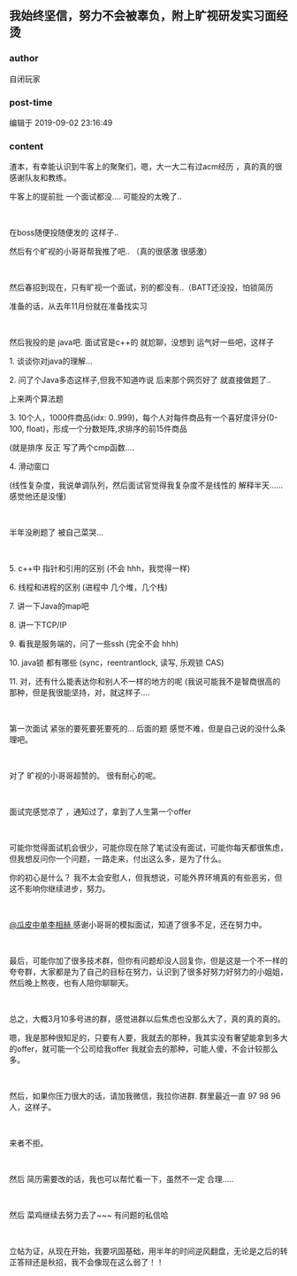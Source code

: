 ## 我始终坚信，努力不会被辜负，附上旷视研发实习面经烫
### author 
自闭玩家
### post-time 

编辑于  2019-09-02 23:16:49
### content 
<div class="post-topic-des nc-post-content">
 <p>
  渣本，有幸能认识到牛客上的聚聚们，嗯，大一大二有过acm经历 ，真的真的很感谢队友和教练。
 </p>
 <p>
  牛客上的提前批 一个面试都没.... 可能投的太晚了..
 </p>
 <p>
  <br/>
 </p>
 <p>
  在boss随便投随便发的 这样子..
 </p>
 <p>
  然后有个旷视的小哥哥帮我推了吧.. （真的很感激 很感激）
 </p>
 <p>
  <br/>
 </p>
 <p>
  然后春招到现在，只有旷视一个面试，别的都没有..（BATT还没投，怕锁简历
 </p>
 <p>
  准备的话，从去年11月份就在准备找实习
 </p>
 <p>
  <br/>
 </p>
 <p>
  然后我投的是 java吧. 面试官是c++的 就尬聊，没想到 运气好一些吧，这样子
 </p>
 <p>
  1. 谈谈你对java的理解...
 </p>
 <p>
  2. 问了个Java多态这样子,但我不知道咋说 后来那个网页好了 就直接做题了..
 </p>
 <p>
  上来两个算法题
 </p>
 <p>
  3. 10个人，1000件商品(idx: 0..999)，每个人对每件商品有一个喜好度评分(0-100, float)，形成一个分数矩阵,求排序的前15件商品
 </p>
 <p>
  (就是排序 反正 写了两个cmp函数....
 </p>
 <p>
  4. 滑动窗口
 </p>
 <p>
  (线性复杂度，我说单调队列，然后面试官觉得我复杂度不是线性的 解释半天…… 感觉他还是没懂)
 </p>
 <p>
  <br/>
 </p>
 <p>
  半年没刷题了 被自己菜哭…
 </p>
 <p>
  <br/>
 </p>
 <p>
  5. c++中 指针和引用的区别 (不会 hhh，我觉得一样)
 </p>
 <p>
  6. 线程和进程的区别 (进程中 几个堆，几个栈)
 </p>
 <p>
  7. 讲一下Java的map吧
 </p>
 <p>
  8. 讲一下TCP/IP
 </p>
 <p>
  9. 看我是服务端的，问了一些ssh (完全不会 hhh)
 </p>
 <p>
  10. java锁 都有哪些 (sync，reentrantlock, 读写, 乐观锁 CAS)
 </p>
 <p>
  11. 对，还有什么能表达你和别人不一样的地方的呢 (我说可能我不是智商很高的那种，但是我很能坚持，对，就这样子....
 </p>
 <p>
  <br/>
 </p>
 <p>
  第一次面试 紧张的要死要死要死的… 后面的题 感觉不难，但是自己说的没什么条理吧。
 </p>
 <p>
  <br/>
 </p>
 <p>
  对了 旷视的小哥哥超赞的。 很有耐心的呢。
 </p>
 <p>
  <br/>
 </p>
 <p>
  面试完感觉凉了 ，通知过了，拿到了人生第一个offer
 </p>
 <p>
  <br/>
 </p>
 <p>
  可能你觉得面试机会很少，可能你现在除了笔试没有面试，可能你每天都很焦虑，但我想反问你一个问题，一路走来，付出这么多，是为了什么。
 </p>
 <p>
  你的初心是什么？ 我不太会安慰人，但我想说，可能外界环境真的有些恶劣，但这不影响你继续进步，努力。
 </p>
 <p>
  <br/>
 </p>
 <p>
  <a class="js-nc-card" data-card-uid="9784152" href="/profile/9784152" target="_blank">
   @瓜皮中单李相赫
  </a>
  感谢小哥哥的模拟面试，知道了很多不足，还在努力中。
 </p>
 <p>
  <br/>
 </p>
 <p>
  最后，可能你加了很多技术群，但你有问题却没人回复你，但是这是一个不一样的夸夸群，大家都是为了自己的目标在努力，认识到了很多好努力好努力的小姐姐，然后晚上熬夜，也有人陪你聊聊天。
 </p>
 <p>
  <br/>
 </p>
 <p>
  总之，大概3月10多号进的群，感觉进群以后焦虑也没那么大了，真的真的真的。
 </p>
 <p>
  嗯，我是那种很知足的，只要有人要，我就去的那种，我其实没有奢望能拿到多大的offer，就可能一个公司给我offer 我就会去的那种，可能人傻，不会计较那么多。
 </p>
 <p>
  <br/>
 </p>
 <p>
  然后，如果你压力很大的话，请加我微信，我拉你进群. 群里最近一直 97 98 96人，这样子。
 </p>
 <p>
  <br/>
 </p>
 <p>
  来者不拒。
 </p>
 <p>
  <br/>
 </p>
 <p>
  然后 简历需要改的话，我也可以帮忙看一下，虽然不一定 合理.....
 </p>
 <p>
  <br/>
 </p>
 <p>
  然后 菜鸡继续去努力去了~~~ 有问题的私信哈
 </p>
 <p>
  <br/>
 </p>
 <p>
  立帖为证，从现在开始，我要巩固基础，用半年的时间逆风翻盘，无论是之后的转正答辩还是秋招，我不会像现在这么弱了！！
 </p>
</div>
